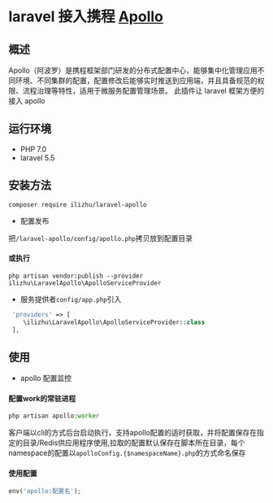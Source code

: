 # laravel 接入携程 [Apollo](https://github.com/ctripcorp/apollo)


## 概述

Apollo（阿波罗）是携程框架部门研发的分布式配置中心，能够集中化管理应用不同环境、不同集群的配置，配置修改后能够实时推送到应用端，并且具备规范的权限、流程治理等特性，适用于微服务配置管理场景。
此插件让 laravel 框架方便的接入 apollo

## 运行环境
- PHP 7.0
- laravel 5.5

## 安装方法
```shell
composer require ilizhu/laravel-apollo
```

- 配置发布 
  
把`/laravel-apollo/config/apollo.php`拷贝放到配置目录
#### 或执行
```shell
php artisan vendor:publish --provider ilizhu\LaravelApollo\ApolloServiceProvider
```

- 服务提供者`config/app.php`引入

```php
 'providers' => [
    \ilizhu\LaravelApollo\ApolloServiceProvider::class
 ],
```


## 使用

- apollo 配置监控

#### 配置work的常驻进程
```php
php artisan apollo:worker
```
客户端以cli的方式后台启动执行，支持apollo配置的适时获取，并将配置保存在指定的目录/Redis供应用程序使用,拉取的配置默认保存在脚本所在目录，每个namespace的配置以`apolloConfig.{$namespaceName}.php`的方式命名保存

#### 使用配置
```php
env('apollo:配置名');
```
